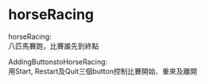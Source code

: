 # horseRacing
horseRacing:  
八匹馬賽跑，比賽誰先到終點  
  
AddingButtonstoHorseRacing:  
用Start, Restart及Quit三個button控制比賽開始、重來及離開  
